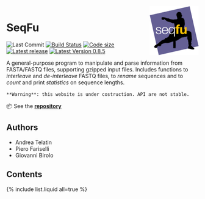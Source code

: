 <a href="https://telatin.github.io/seqfu2" description="SeqFu documentation">
<img align="right" width="128" height="128" src="img/seqfu-512.png"></a>

# SeqFu
![Last Commit](https://img.shields.io/github/last-commit/telatin/seqfu2)
[![Build Status](https://travis-ci.com/telatin/seqfu2.svg?branch=main)](https://travis-ci.com/telatin/seqfu2)
[![Code size](https://img.shields.io/github/languages/code-size/telatin/seqfu2)](README.md)
[![Latest release](https://img.shields.io/github/v/release/telatin/seqfu2)](https://github.com/telatin/seqfu2/releases)
[![Latest Version 0.8.5](https://img.shields.io/badge/Development_version-0.8.5-orange)](README.md)

A general-purpose program to manipulate and parse information from FASTA/FASTQ files,
supporting gzipped input files.
Includes functions to _interleave_ and _de-interleave_ FASTQ files,
to _rename_ sequences and to _count_ and print _statistics_ on sequence lengths.


```note
**Warning**: this website is under costruction. API are not stable.
```

:package: See the **[repository](https://github.com/telatin/seqfu2)**

## Authors

* Andrea Telatin
* Piero Fariselli
* Giovanni Birolo

## Contents

{% include list.liquid all=true %}
